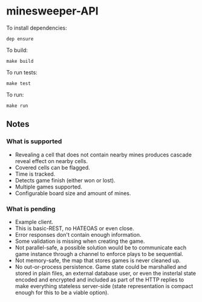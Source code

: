 # minesweeper-API

To install dependencies:

    dep ensure

To build:

    make build

To run tests:

    make test

To run:

    make run

## Notes

### What is supported

- Revealing a cell that does not contain nearby mines produces cascade reveal effect on nearby cells.
- Covered cells can be flagged.
- Time is tracked.
- Detects game finish (either won or lost).
- Multiple games supported.
- Configurable board size and amount of mines.

### What is pending

- Example client.
- This is basic-REST, no HATEOAS or even close.
- Error responses don't contain enough information.
- Some validation is missing when creating the game.
- Not parallel-safe, a possible solution would be to communicate each game instance through a channel to enforce plays to be sequential.
- Not memory-safe, the map that stores games is never cleaned up.
- No out-or-process persistence. Game state could be marshalled and stored in plain files, an external database user, or even the insterlal state encoded and encrypted and included as part of the HTTP replies to make everything stateless server-side (state representation is compact enough for this to be a viable option).